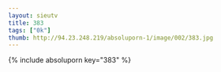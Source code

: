 ```yaml
--- 
layout: sieutv
title: 383
tags: ["0k"]
thumb: http://94.23.248.219/absoluporn-1/image/002/383.jpg
---
```

{% include absoluporn key="383" %} 

